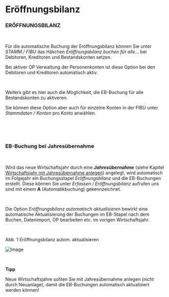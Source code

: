 # Eröffnungsbilanz

### ERÖFFNUNGSBILANZ

&nbsp;

Für die automatische Buchung der Eröffnungsbilanz können Sie unter *STAMM / FIBU* das Häkchen *Eröffnungsbilanz buchen für alle...* bei Debitoren, Kreditoren und Bestandskonten setzen.

Bei aktiver OP Verwaltung der Personenkonten ist diese Option bei den Debitoren und Kreditoren automatisch aktiv.

&nbsp;

Weiters gibt es hier auch die Möglichkeit, die EB-Buchung für alle Bestandskonten zu aktiveren.&nbsp;

Sie können diese Option aber auch für einzelne Konten in der FIBU unter *Stammdaten / Konten* pro Konto anwählen.

&nbsp;

&nbsp;

### EB-Buchung bei Jahresübernahme

&nbsp;

Wird das neue Wirtschaftsjahr durch eine ***Jahresübernahme*** (siehe Kapitel [Wirtschaftsjahr mit Jahresübernahme anlegen](<NeuesWirtschaftsjahranlegen.md#Wirtschaftsjahr\_mit\_Jahresübernahme\_anlegen>)) angelegt, wird automatisch im Folgejahr ein Buchungsstapel *Eröffnungsbilanz* und die EB-Buchungen erstellt. Diese können Sie unter *Erfassen / Eröffnungsbilanz* aufrufen uns sind mit einem **A** (Automatikbuchung) gekennzeichnet.

&nbsp;

Die Option *Eröffnungsbilanz automatisch aktualisieren* bewirkt eine automatische Aktualisierung der Buchungen im EB-Stapel nach dem Buchen, Datenimport, OP bearbeiten etc. im vorigen Wirtschaftsjahr.

&nbsp;

Abb. 1 Eröffnungsbilanz autom. aktualisieren

![Image](<img/NeuesElement41.png>)

&nbsp;

**Tipp**

Neue Wirtschaftsjahre sollten Sie mit Jahresübernahme anlegen (nicht durch Neuanlage), damit die EB-Buchungen automatisch aktualisiert werden können\!

